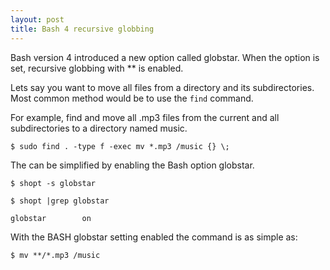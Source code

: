 ```yaml
---
layout: post
title: Bash 4 recursive globbing
---
```


Bash version 4 introduced a new option called globstar. When the option is set, recursive globbing with ** is enabled.

Lets say you want to move all files from a directory and its subdirectories. Most common method would be to use the `find` command.

For example, find and move all .mp3 files from the current and all subdirectories to a directory named music.

	$ sudo find . -type f -exec mv *.mp3 /music {} \;

The can be simplified by enabling the Bash option globstar.

	$ shopt -s globstar

```
$ shopt |grep globstar

globstar        on
```

With the BASH globstar setting enabled the command is as simple as:

	$ mv **/*.mp3 /music
